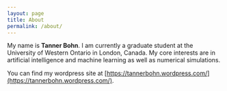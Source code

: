 ```yaml
---
layout: page
title: About
permalink: /about/
---
```


My name is **Tanner Bohn**. I am currently a graduate student at the University of Western Ontario in London, Canada. My core interests are in artificial intelligence and machine learning as well as numerical simulations.

You can find my wordpress site at [https://tannerbohn.wordpress.com/](https://tannerbohn.wordpress.com/).